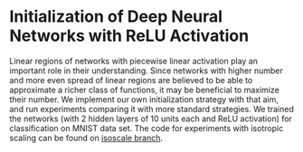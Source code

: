 # Initialization of Deep Neural Networks with ReLU Activation

Linear regions of networks with piecewise linear activation play an important role in their understanding. Since networks with higher number and more even spread of linear regions are believed to be able to approximate a richer class of functions, it may be beneficial to maximize their number. We implement our own initialization strategy with that aim, and run experiments comparing it with more standard strategies. We trained the networks (with 2 hidden layers of 10 units each and ReLU activation) for classification on MNIST data set. The code for experiments with isotropic scaling can be found on [isoscale branch](ZivaUrbancic/Maxout_Initializations/tree/isoscale).
